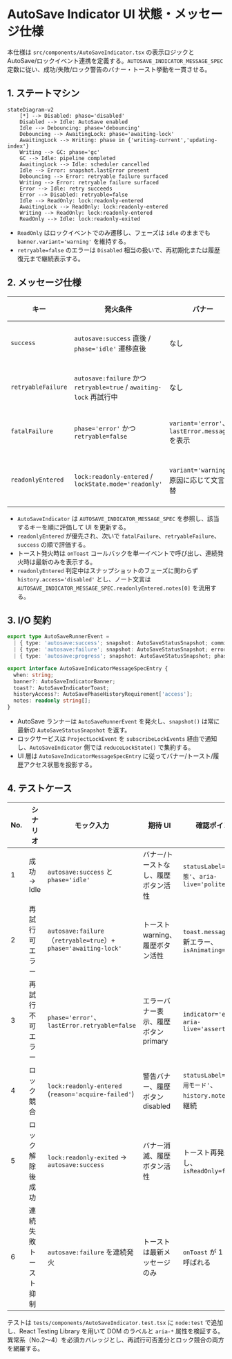 # AutoSave Indicator UI 状態・メッセージ仕様

本仕様は `src/components/AutoSaveIndicator.tsx` の表示ロジックと AutoSave/ロックイベント連携を定義する。`AUTOSAVE_INDICATOR_MESSAGE_SPEC` 定数に従い、成功/失敗/ロック警告のバナー・トースト挙動を一貫させる。

## 1. ステートマシン
```mermaid
stateDiagram-v2
    [*] --> Disabled: phase='disabled'
    Disabled --> Idle: AutoSave enabled
    Idle --> Debouncing: phase='debouncing'
    Debouncing --> AwaitingLock: phase='awaiting-lock'
    AwaitingLock --> Writing: phase in {'writing-current','updating-index'}
    Writing --> GC: phase='gc'
    GC --> Idle: pipeline completed
    AwaitingLock --> Idle: scheduler cancelled
    Idle --> Error: snapshot.lastError present
    Debouncing --> Error: retryable failure surfaced
    Writing --> Error: retryable failure surfaced
    Error --> Idle: retry succeeds
    Error --> Disabled: retryable=false
    Idle --> ReadOnly: lock:readonly-entered
    AwaitingLock --> ReadOnly: lock:readonly-entered
    Writing --> ReadOnly: lock:readonly-entered
    ReadOnly --> Idle: lock:readonly-exited
```

- `ReadOnly` はロックイベントでのみ遷移し、フェーズは `idle` のままでも `banner.variant='warning'` を維持する。
- `retryable=false` のエラーは `Disabled` 相当の扱いで、再初期化または履歴復元まで継続表示する。

## 2. メッセージ仕様
| キー | 発火条件 | バナー | トースト | 履歴アクセス | ノート |
| --- | --- | --- | --- | --- | --- |
| `success` | `autosave:success` 直後 / `phase='idle'` 遷移直後 | なし | なし | `available` | 正常完了時は UI を静穏化。`statusLabel` のみ更新。 |
| `retryableFailure` | `autosave:failure` かつ `retryable=true` / `awaiting-lock` 再試行中 | なし | `variant='warning'`、最新エラーメッセージ | `available` | 自動再試行継続。履歴導線は補助目的で維持。 |
| `fatalFailure` | `phase='error'` かつ `retryable=false` | `variant='error'`、`lastError.message` を表示 | なし | `available` | 履歴復元を primary CTA とし、再試行導線は非表示。 |
| `readonlyEntered` | `lock:readonly-entered` / `lockState.mode='readonly'` | `variant='warning'`、原因に応じて文言切替 | なし | `disabled` | 排他解除まで履歴操作不可。`statusLabel='閲覧専用モード'` を維持。 |

- `AutoSaveIndicator` は `AUTOSAVE_INDICATOR_MESSAGE_SPEC` を参照し、該当するキーを順に評価して UI を更新する。
- `readonlyEntered` が優先され、次いで `fatalFailure`、`retryableFailure`、`success` の順で評価する。
- トースト発火時は `onToast` コールバックを単一イベントで呼び出し、連続発火時は最新のみを表示する。
- `readonlyEntered` 判定中はスナップショットのフェーズに関わらず `history.access='disabled'` とし、ノート文言は `AUTOSAVE_INDICATOR_MESSAGE_SPEC.readonlyEntered.notes[0]` を流用する。

## 3. I/O 契約
```ts
export type AutoSaveRunnerEvent =
  | { type: 'autosave:success'; snapshot: AutoSaveStatusSnapshot; committedGeneration: number; completedAt: string }
  | { type: 'autosave:failure'; snapshot: AutoSaveStatusSnapshot; error: { code: AutoSaveErrorCode; message: string; retryable: boolean }; failedAt: string }
  | { type: 'autosave:progress'; snapshot: AutoSaveStatusSnapshot; phase: AutoSavePhase; retryCount: number; emittedAt: string };

export interface AutoSaveIndicatorMessageSpecEntry {
  when: string;
  banner?: AutoSaveIndicatorBanner;
  toast?: AutoSaveIndicatorToast;
  historyAccess?: AutoSavePhaseHistoryRequirement['access'];
  notes: readonly string[];
}
```

- AutoSave ランナーは `AutoSaveRunnerEvent` を発火し、`snapshot()` は常に最新の `AutoSaveStatusSnapshot` を返す。
- ロックサービスは `ProjectLockEvent` を `subscribeLockEvents` 経由で通知し、`AutoSaveIndicator` 側では `reduceLockState()` で集約する。
- UI 層は `AutoSaveIndicatorMessageSpecEntry` に従ってバナー/トースト/履歴アクセス状態を投影する。

## 4. テストケース
| No. | シナリオ | モック入力 | 期待 UI | 確認ポイント |
| --- | --- | --- | --- | --- |
| 1 | 成功 → Idle | `autosave:success` と `phase='idle'` | バナー/トーストなし、履歴ボタン活性 | `statusLabel='最新状態'`、`aria-live='polite'` |
| 2 | 再試行可エラー | `autosave:failure`（`retryable=true`）+ `phase='awaiting-lock'` | トースト warning、履歴ボタン活性 | `toast.message` が最新エラー、`isAnimating=true` |
| 3 | 再試行不可エラー | `phase='error'`、`lastError.retryable=false` | エラーバナー表示、履歴ボタン primary | `indicator='error'`、`aria-live='assertive'` |
| 4 | ロック競合 | `lock:readonly-entered` (`reason='acquire-failed'`) | 警告バナー、履歴ボタン disabled | `statusLabel='閲覧専用モード'`、`history.note` が表示継続 |
| 5 | ロック解除後成功 | `lock:readonly-exited` → `autosave:success` | バナー消滅、履歴ボタン活性 | トースト再発火なし、`isReadOnly=false` |
| 6 | 連続失敗トースト抑制 | `autosave:failure` を連続発火 | トーストは最新メッセージのみ | `onToast` が 1 回ずつ呼ばれる |

テストは `tests/components/AutoSaveIndicator.test.tsx` に `node:test` で追加し、React Testing Library を用いて DOM のラベルと `aria-*` 属性を検証する。異常系（No.2〜4）を必須カバレッジとし、再試行可否差分とロック競合の両方を網羅する。
